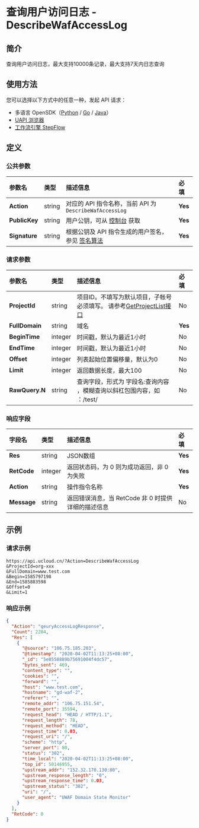 # 查询用户访问日志 - DescribeWafAccessLog

## 简介

查询用户访问日志，最大支持10000条记录，最大支持7天内日志查询





## 使用方法

您可以选择以下方式中的任意一种，发起 API 请求：
- 多语言 OpenSDK（[Python](https://github.com/ucloud/ucloud-sdk-python3) / [Go](https://github.com/ucloud/ucloud-sdk-go) / [Java](https://github.com/ucloud/ucloud-sdk-java)）
- [UAPI 浏览器](https://console.ucloud.cn/uapi/detail?id=DescribeWafAccessLog)
- [工作流引擎 StepFlow](https://console.ucloud.cn/stepflow/manage/)

## 定义

### 公共参数

| 参数名 | 类型 | 描述信息 | 必填 |
|:---|:---|:---|:---|
| **Action**     | string  | 对应的 API 指令名称，当前 API 为 `DescribeWafAccessLog`                        | **Yes** |
| **PublicKey**  | string  | 用户公钥，可从 [控制台](https://console.ucloud.cn/uapi/apikey) 获取                                             | **Yes** |
| **Signature**  | string  | 根据公钥及 API 指令生成的用户签名，参见 [签名算法](api/summary/signature.md)  | **Yes** |

### 请求参数

| 参数名 | 类型 | 描述信息 | 必填 |
|:---|:---|:---|:---|
| **ProjectId** | string | 项目ID。不填写为默认项目，子帐号必须填写。 请参考[GetProjectList接口](api/summary/get_project_list) |No|
| **FullDomain** | string | 域名 |**Yes**|
| **BeginTime** | integer | 时间戳，默认为最近1小时 |No|
| **EndTime** | integer | 时间戳，默认为最近1小时 |No|
| **Offset** | integer | 列表起始位置偏移量，默认为0 |No|
| **Limit** | integer | 返回数据长度，最大100 |No|
| **RawQuery.N** | string | 查询字段，形式为 字段名:查询内容 ，模糊查询以斜杠包围内容，如 ：/test/  |No|

### 响应字段

| 字段名 | 类型 | 描述信息 | 必填 |
|:---|:---|:---|:---|
| **Res** | string | JSON数组 |**Yes**|
| **RetCode** | integer | 返回状态码，为 0 则为成功返回，非 0 为失败 |**Yes**|
| **Action** | string | 操作指令名称 |**Yes**|
| **Message** | string | 返回错误消息，当 RetCode 非 0 时提供详细的描述信息 |No|




## 示例

### 请求示例
    
```
https://api.ucloud.cn/?Action=DescribeWafAccessLog
&ProjectId=org-xxx
&FullDomain=www.test.com
&Begin=1585797198
&End=1585883598
&Offset=0
&Limit=1

```

### 响应示例
    
```json
{
  "Action": "qeuryAccessLogResponse",
  "Count": 2284,
  "Res": [
    {
      "@source": "106.75.185.203",
      "@timestamp": "2020-04-02T11:13:25+08:00",
      "_id": "5e8558889b75691004f4dc57",
      "bytes_sent": 469,
      "content_type": "",
      "cookies": "",
      "forward": "",
      "host": "www.test.com",
      "hostname": "gd-waf-2",
      "referer": "",
      "remote_addr": "106.75.151.54",
      "remote_port": 35594,
      "request_head": "HEAD / HTTP/1.1",
      "request_length": 78,
      "request_method": "HEAD",
      "request_time": 0.03,
      "request_uri": "/",
      "scheme": "http",
      "server_port": 80,
      "status": "302",
      "time_local": "2020-04-02T11:13:25+08:00",
      "top_id": 50146955,
      "upstream_addr": "152.32.170.130:80",
      "upstream_response_length": "0",
      "upstream_response_time": 0.03,
      "upstream_status": "302",
      "uri": "/",
      "user_agent": "UWAF Domain State Monitor"
    }
  ],
  "RetCode": 0
}
```




